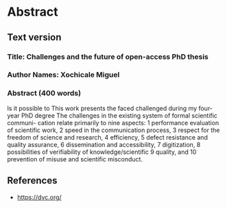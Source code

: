 # Abstract

## Text version
### Title: Challenges and the future of open-access PhD thesis  
### Author Names: Xochicale Miguel
### Abstract (400 words)


Is it possible to 
This work presents the faced challenged during my four-year PhD degree
The challenges in the existing system of formal scientific communi-
cation relate primarily to nine aspects:
1 performance evaluation of scientific work,
2 speed in the communication process,
3 respect for the freedom of science and research,
4 efficiency,
5 defect resistance and quality assurance,
6 dissemination and accessibility,
7 digitization,
8 possibilities of verifiability of knowledge/scientific
9 quality, and
10 prevention of misuse and scientific misconduct.





## References
* https://dvc.org/



